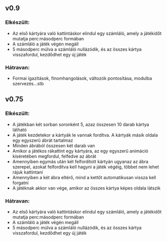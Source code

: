 ## v0.9

### Elkészült:
- Az első kártyára való kattintáskor elindul egy számláló, amely a játékidőt mutatja perc:másodperc formában
- A számláló a játék végén megáll
- 5 másodperc múlva a számláló nullázódik, és az összes kártya visszafordul, kezdődhet egy új játék

### Hátravan:
- Formai igazítások, finomhangolások, változók pontosítása, modulba szervezés...stb

## v0.75

### Elkészült:
- A játékban két sorban soronként 5, azaz összesen 10 darab kártya látható
- A játék kezdetekor a kártyák le vannak fordítva. A kártyák másik oldala egy egyszerű ábrát tartalmaz
- Minden ábrából összesen két darab van
- Amikor a játékos rákattint egy kártyára, az egy egyszerű animáció kíséretében megfordul, felfedve az ábrát
- Amennyiben egymás után két felfordított kártyán ugyanaz az ábra szerepel, azokat felfordítva kell hagyni a játék végéig, többet nem lehet rájuk kattintani
- Amennyiben a két ábra eltérő, mind a kettőt automatikusan vissza kell forgatni
- A játéknak akkor van vége, amikor az összes kártya képes oldala látszik


### Hátravan:
- Az első kártyára való kattintáskor elindul egy számláló, amely a játékidőt mutatja perc:másodperc formában
- A számláló a játék végén megáll
- 5 másodperc múlva a számláló nullázódik, és az összes kártya visszafordul, kezdődhet egy új játék